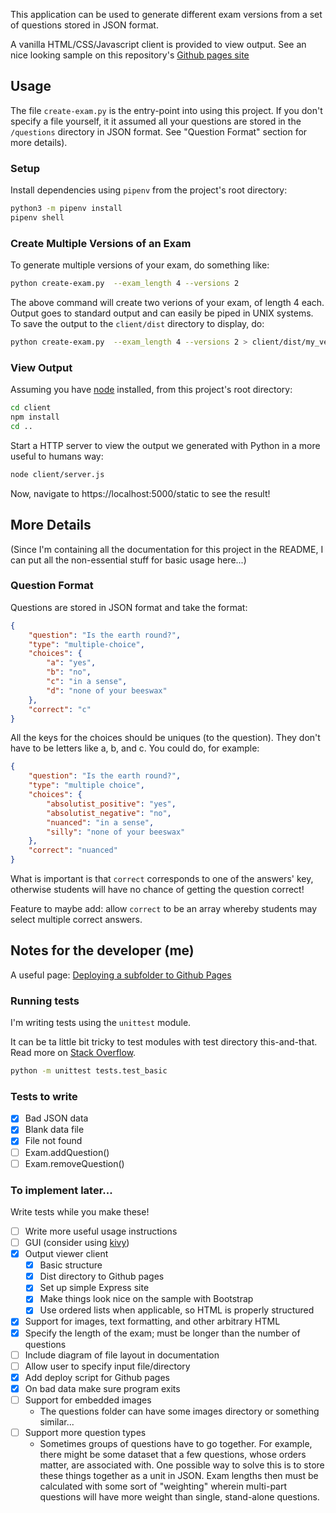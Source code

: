 This application can be used to generate different exam versions from a set of
questions stored in JSON format.

A vanilla HTML/CSS/Javascript client is provided to view output. See an nice
looking sample on this repository's [Github pages
site](https://captainalan.github.io/exam-version-generator) 

## Usage

The file `create-exam.py` is the entry-point into using this project. If you
don't specify a file yourself, it it assumed all your questions are stored in
the `/questions` directory in JSON format. See "Question Format" section for
more details).

### Setup

Install dependencies using `pipenv` 
from the project's root directory:

```bash
python3 -m pipenv install
pipenv shell
```

### Create Multiple Versions of an Exam

To generate multiple versions of your exam, do something like:

```bash
python create-exam.py  --exam_length 4 --versions 2
```

The above command will create two verions of your exam, of length 4 each. Output
goes to standard output and can easily be piped in UNIX systems. To save the
output to the `client/dist` directory to display, do:

```bash
python create-exam.py  --exam_length 4 --versions 2 > client/dist/my_versions.json
```

### View Output

Assuming you have [node](https://nodejs.org) installed, from this project's root
directory:

```bash
cd client
npm install
cd ..
```

Start a HTTP server to view the output we generated with Python in a
more useful to humans way:

```bash
node client/server.js
```

Now, navigate to https://localhost:5000/static to see the result!

## More Details

(Since I'm containing all the documentation for this project in the README, I
can put all the non-essential stuff for basic usage here...)

### Question Format

Questions are stored in JSON format and take the format:

```json
{
    "question": "Is the earth round?",
    "type": "multiple-choice",
    "choices": {
        "a": "yes",
        "b": "no",
        "c": "in a sense",
        "d": "none of your beeswax"
    },
    "correct": "c"
}
```

All the keys for the choices should be uniques (to the question). They don't
have to be letters like a, b, and c. You could do, for example:

```json
{
    "question": "Is the earth round?",
    "type": "multiple choice",
    "choices": {
        "absolutist_positive": "yes",
        "absolutist_negative": "no",
        "nuanced": "in a sense",
        "silly": "none of your beeswax"
    },
    "correct": "nuanced"
}
```

What is important is that `correct` corresponds to one of the answers' key,
otherwise students will have no chance of getting the question correct!

Feature to maybe add: allow `correct` to be an array whereby students may select
multiple correct answers.


## Notes for the developer (me)

A useful page: [Deploying a subfolder to Github
Pages](https://gist.github.com/cobyism/4730490)

### Running tests

I'm writing tests using the `unittest` module.

It can be ta little bit tricky to test modules with test directory this-and-that.
Read more on [Stack Overflow](https://stackoverflow.com/questions/1896918/running-unittest-with-typical-test-directory-structure).

```bash
python -m unittest tests.test_basic
```

### Tests to write

- [x] Bad JSON data
- [x] Blank data file
- [x] File not found
- [ ] Exam.addQuestion()
- [ ] Exam.removeQuestion() 

### To implement later...

Write tests while you make these!

- [ ] Write more useful usage instructions
- [ ] GUI (consider using [kivy](https://kivy.org/))
- [x] Output viewer client
    - [x] Basic structure
    - [x] Dist directory to Github pages
    - [x] Set up simple Express site
    - [x] Make things look nice on the sample with Bootstrap
    - [x] Use ordered lists when applicable, so HTML is properly structured
- [x] Support for images, text formatting, and other arbitrary HTML
- [x] Specify the length of the exam; must be longer than the number of questions
- [ ] Include diagram of file layout in documentation
- [ ] Allow user to specify input file/directory
- [x] Add deploy script for Github pages
- [x] On bad data make sure program exits
- [ ] Support for embedded images
    - The questions folder can have some images directory or something similar...
- [ ] Support more question types
    - Sometimes groups of questions have to go together. For example, there might
      be some dataset that a few questions, whose orders matter, are associated
      with. One possible way to solve this is to store these things together as a
      unit in JSON. Exam lengths then must be calculated with some sort of
      "weighting" wherein multi-part questions will have more weight than single,
      stand-alone questions.

